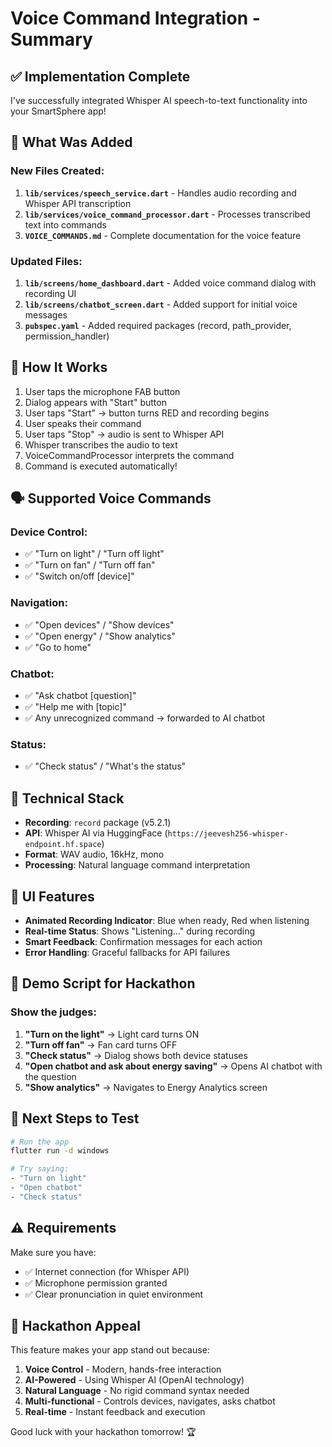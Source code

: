 # Voice Command Integration - Summary

## ✅ Implementation Complete

I've successfully integrated Whisper AI speech-to-text functionality into your SmartSphere app!

## 🎯 What Was Added

### New Files Created:
1. **`lib/services/speech_service.dart`** - Handles audio recording and Whisper API transcription
2. **`lib/services/voice_command_processor.dart`** - Processes transcribed text into commands
3. **`VOICE_COMMANDS.md`** - Complete documentation for the voice feature

### Updated Files:
1. **`lib/screens/home_dashboard.dart`** - Added voice command dialog with recording UI
2. **`lib/screens/chatbot_screen.dart`** - Added support for initial voice messages
3. **`pubspec.yaml`** - Added required packages (record, path_provider, permission_handler)

## 🎤 How It Works

1. User taps the microphone FAB button
2. Dialog appears with "Start" button
3. User taps "Start" → button turns RED and recording begins
4. User speaks their command
5. User taps "Stop" → audio is sent to Whisper API
6. Whisper transcribes the audio to text
7. VoiceCommandProcessor interprets the command
8. Command is executed automatically!

## 🗣️ Supported Voice Commands

### Device Control:
- ✅ "Turn on light" / "Turn off light"
- ✅ "Turn on fan" / "Turn off fan"
- ✅ "Switch on/off [device]"

### Navigation:
- ✅ "Open devices" / "Show devices"
- ✅ "Open energy" / "Show analytics"
- ✅ "Go to home"

### Chatbot:
- ✅ "Ask chatbot [question]"
- ✅ "Help me with [topic]"
- ✅ Any unrecognized command → forwarded to AI chatbot

### Status:
- ✅ "Check status" / "What's the status"

## 🔧 Technical Stack

- **Recording**: `record` package (v5.2.1)
- **API**: Whisper AI via HuggingFace (`https://jeevesh256-whisper-endpoint.hf.space`)
- **Format**: WAV audio, 16kHz, mono
- **Processing**: Natural language command interpretation

## 🎨 UI Features

- **Animated Recording Indicator**: Blue when ready, Red when listening
- **Real-time Status**: Shows "Listening..." during recording
- **Smart Feedback**: Confirmation messages for each action
- **Error Handling**: Graceful fallbacks for API failures

## 📱 Demo Script for Hackathon

### Show the judges:

1. **"Turn on the light"** → Light card turns ON
2. **"Turn off fan"** → Fan card turns OFF
3. **"Check status"** → Dialog shows both device statuses
4. **"Open chatbot and ask about energy saving"** → Opens AI chatbot with the question
5. **"Show analytics"** → Navigates to Energy Analytics screen

## 🚀 Next Steps to Test

```bash
# Run the app
flutter run -d windows

# Try saying:
- "Turn on light"
- "Open chatbot"
- "Check status"
```

## ⚠️ Requirements

Make sure you have:
- ✅ Internet connection (for Whisper API)
- ✅ Microphone permission granted
- ✅ Clear pronunciation in quiet environment

## 🎉 Hackathon Appeal

This feature makes your app stand out because:
1. **Voice Control** - Modern, hands-free interaction
2. **AI-Powered** - Using Whisper AI (OpenAI technology)
3. **Natural Language** - No rigid command syntax needed
4. **Multi-functional** - Controls devices, navigates, asks chatbot
5. **Real-time** - Instant feedback and execution

Good luck with your hackathon tomorrow! 🏆
